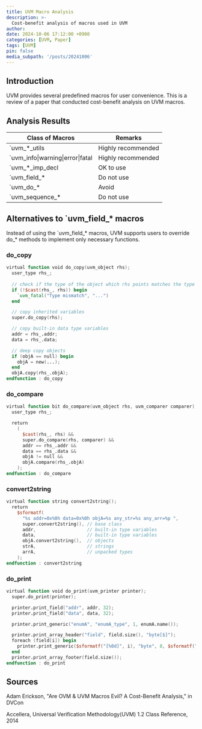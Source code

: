 ```yaml
---
title: UVM Macro Analysis
description: >-
  Cost-benefit analysis of macros used in UVM
author:
date: 2024-10-06 17:12:00 +0900
categories: [UVM, Paper]
tags: [UVM]
pin: false
media_subpath: '/posts/20241006'
---
```


## Introduction
UVM provides several predefined macros for user convenience. This is a review of a paper that conducted cost-benefit analysis on UVM macros.


## Analysis Results


| Class of Macros                  | Remarks            |
|----------------------------------|--------------------|
| `uvm_*_utils                     | Highly recommended |
| `uvm_info\|warning\|error\|fatal | Highly recommended |
| `uvm_*_imp_decl                  | OK to use          |
| `uvm_field_*                     | Do not use         |
| `uvm_do_*                        | Avoid              |
| `uvm_sequence_*                  | Do not use         |


## Alternatives to `uvm_field_* macros
Instead of using the `uvm_field_* macros, UVM supports users to override do_* methods to implement only necessary functions.


### do_copy
```verilog
virtual function void do_copy(uvm_object rhs);
  user_type rhs_;
  
  // check if the type of the object which rhs points matches the type of user_type
  if (!$cast(rhs_, rhs)) begin
    `uvm_fatal("Type mismatch", "...")
  end

  // copy inherited variables
  super.do_copy(rhs);

  // copy built-in data type variables
  addr = rhs_.addr;
  data = rhs_.data;

  // deep copy objects
  if (objA == null) begin
    objA = new(...);
  end
  objA.copy(rhs_.objA);
endfunction : do_copy
```


### do_compare
```verilog
virtual function bit do_compare(uvm_object rhs, uvm_comparer comparer);
  user_type rhs_;

  return
    (
      $cast(rhs_, rhs) &&
      super.do_compare(rhs, comparer) &&
      addr == rhs_.addr &&
      data == rhs_.data &&
      objA != null &&
      objA.compare(rhs_.objA)
    );
endfunction : do_compare
```


### convert2string
```verilog
virtual function string convert2string();
  return
    $sformatf(
      "%s addr=0x%0h data=0x%0h objA=%s any_str=%s any_arr=%p ",
      super.convert2string(), // base class
      addr,                   // built-in type variables
      data,                   // built-in type variables
      objA.convert2string(),  // objects
      strA,                   // strings
      arrA,                   // unpacked types
    );
endfunction : convert2string
```

### do_print
```verilog
virtual function void do_print(uvm_printer printer);
  super.do_print(printer);

  printer.print_field("addr", addr, 32);
  printer.print_field("data", data, 32);

  printer.print_generic("enumA", "enumA_type", 1, enumA.name());

  printer.print_array_header("field", field.size(), "byte[$]");
  foreach (field[i]) begin
    printer.print_generic($sformatf("[%0d]", i), "byte", 8, $sformatf("0x%0h", field[i]));
  end
  printer.print_array_footer(field.size());
endfunction : do_print
```


## Sources
Adam Erickson, "Are OVM & UVM Macros Evil? A Cost-Benefit Analysis," in DVCon

Accellera, Universal Verification Methodology(UVM) 1.2 Class Reference, 2014